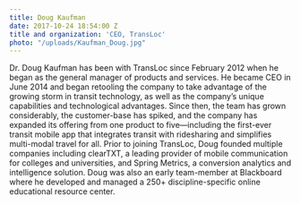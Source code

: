 ```yaml
---
title: Doug Kaufman
date: 2017-10-24 18:54:00 Z
title and organization: 'CEO, TransLoc'
photo: "/uploads/Kaufman_Doug.jpg"
---
```

Dr. Doug Kaufman has been with TransLoc since February 2012 when he began as the general manager of products and services. He became CEO in June 2014 and began retooling the company to take advantage of the growing storm in transit technology, as well as the company’s unique capabilities and technological advantages. Since then, the team has grown considerably, the customer-base has spiked, and the company has expanded its offering from one product to five—including the first-ever transit mobile app that integrates transit with ridesharing and simplifies multi-modal travel for all. Prior to joining TransLoc, Doug founded multiple companies including clearTXT, a leading provider of mobile communication for colleges and universities, and Spring Metrics, a conversion analytics and intelligence solution. Doug was also an early team-member at Blackboard where he developed and managed a 250+ discipline-specific online educational resource center.
